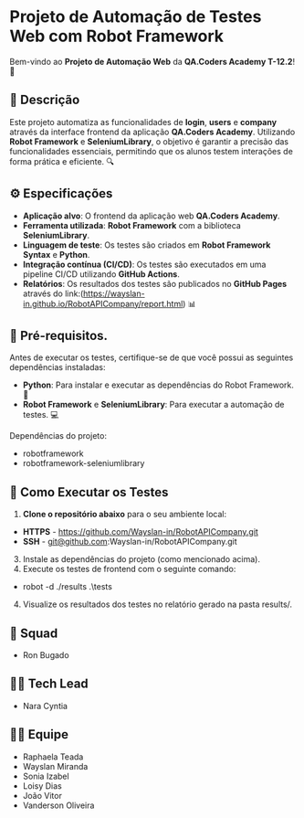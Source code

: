 # Projeto de Automação de Testes Web com Robot Framework

Bem-vindo ao **Projeto de Automação Web** da **QA.Coders Academy T-12.2**! 🎉

## 📜 Descrição

Este projeto automatiza as funcionalidades de **login**, **users** e **company** através da interface frontend da aplicação **QA.Coders Academy**. Utilizando **Robot Framework** e **SeleniumLibrary**, o objetivo é garantir a precisão das funcionalidades essenciais, permitindo que os alunos testem interações de forma prática e eficiente. 🔍

## ⚙️ Especificações

- **Aplicação alvo**: O frontend da aplicação web **QA.Coders Academy**.
- **Ferramenta utilizada**: **Robot Framework** com a biblioteca **SeleniumLibrary**.
- **Linguagem de teste**: Os testes são criados em **Robot Framework Syntax** e **Python**.
- **Integração contínua (CI/CD)**: Os testes são executados em uma pipeline CI/CD utilizando **GitHub Actions**.
- **Relatórios**: Os resultados dos testes são publicados no **GitHub Pages** através do link:(https://wayslan-in.github.io/RobotAPICompany/report.html) 📊


## 🔧 Pré-requisitos.

Antes de executar os testes, certifique-se de que você possui as seguintes dependências instaladas:

- **Python**: Para instalar e executar as dependências do Robot Framework. 🐍
- **Robot Framework** e **SeleniumLibrary**: Para executar a automação de testes. 💻

Dependências do projeto:

- robotframework <BR>
- robotframework-seleniumlibrary <BR>

## 📝 Como Executar os Testes

1. **Clone o repositório abaixo** para o seu ambiente local:

- **HTTPS** - https://github.com/Wayslan-in/RobotAPICompany.git <BR>
- **SSH** - git@github.com:Wayslan-in/RobotAPICompany.git <BR>

3. Instale as dependências do projeto (como mencionado acima).
4. Execute os testes de frontend com o seguinte comando:
- robot -d ./results .\tests
4. Visualize os resultados dos testes no relatório gerado na pasta results/.

## 👥 Squad
- Ron Bugado

## 👩‍💻 Tech Lead
- Nara Cyntia

## 👨‍💻 Equipe
- Raphaela Teada
- Wayslan Miranda
- Sonia Izabel
- Loisy Dias
- João Vitor
- Vanderson Oliveira
